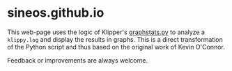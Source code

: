 
# sineos.github.io

This web-page uses the logic of Klipper's [graphstats.py](https://github.com/Klipper3d/klipper/blob/master/scripts/graphstats.py) to analyze a `klippy.log` and display the results in graphs. This is a direct transformation of the Python script and thus based on the original work of Kevin O'Connor.

Feedback or improvements are always welcome.
